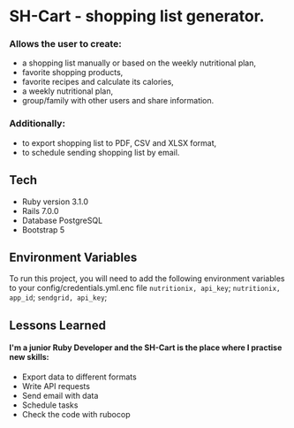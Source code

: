 # SH-Cart - shopping list generator.
### Allows the user to create:
- a shopping list manually or based on the weekly nutritional plan,
- favorite shopping products,
- favorite recipes and calculate its calories,
- a weekly nutritional plan,
- group/family with other users and share information.
### Additionally:
- to export shopping list to PDF, CSV and XLSX format,
- to schedule sending shopping list by email.

## Tech
- Ruby version 3.1.0
- Rails 7.0.0
- Database PostgreSQL
- Bootstrap 5

<!-- ## Demo: [SH-Card Heroku](http://sh-cart.herokuapp.com/) -->

## Environment Variables
To run this project, you will need to add the following environment variables to your config/credentials.yml.enc file
`nutritionix, api_key`;
`nutritionix, app_id`;
`sendgrid, api_key`;

## Lessons Learned
#### I'm a junior Ruby Developer and the SH-Cart is the place where I practise new skills:
- Export data to different formats
- Write API requests
- Send email with data
- Schedule tasks
- Check the code with rubocop
